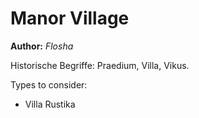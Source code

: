 # Manor Village

**Author:** *Flosha*


Historische Begriffe: Praedium, Villa, Vikus.


Types to consider:
* Villa Rustika


<style>
    main {
        background: url("/_img/bg/world2.jpg");
        background-position: top right;
        background-size: 75%;
        background-repeat: no-repeat;
        width: 100%;
    }
</style>